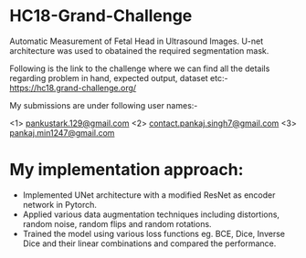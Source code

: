 # HC18-Grand-Challenge
Automatic Measurement of Fetal Head in Ultrasound Images.
U-net architecture was used to obatained the required segmentation mask.

Following is the link to the challenge where we can find all the details regarding problem in hand, expected output, dataset etc:-
https://hc18.grand-challenge.org/

My submissions are under following user names:-

<1> pankustark.129@gmail.com
<2> contact.pankaj.singh7@gmail.com
<3> pankaj.min1247@gmail.com


# My implementation approach:

<ul>
  <li>Implemented UNet architecture with a modified ResNet as encoder network in Pytorch.</li>
 <li>Applied various data augmentation techniques including distortions, random noise, random flips and random rotations.</li>
  <li>Trained the model using various loss functions eg. BCE, Dice, Inverse Dice and their linear combinations and compared the performance.</li>
 </ul>

